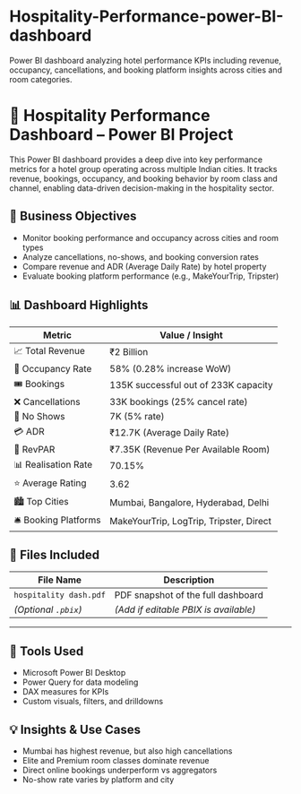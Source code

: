 # Hospitality-Performance-power-BI-dashboard
Power BI dashboard analyzing hotel performance KPIs including revenue, occupancy, cancellations, and booking platform insights across cities and room categories.

# 🏨 Hospitality Performance Dashboard – Power BI Project

This Power BI dashboard provides a deep dive into key performance metrics for a hotel group operating across multiple Indian cities. It tracks revenue, bookings, occupancy, and booking behavior by room class and channel, enabling data-driven decision-making in the hospitality sector.



## 🧠 Business Objectives

- Monitor booking performance and occupancy across cities and room types
- Analyze cancellations, no-shows, and booking conversion rates
- Compare revenue and ADR (Average Daily Rate) by hotel property
- Evaluate booking platform performance (e.g., MakeYourTrip, Tripster)



## 📊 Dashboard Highlights

| Metric                    | Value / Insight                         |
|---------------------------|------------------------------------------|
| 📈 Total Revenue          | ₹2 Billion                               |
| 🛌 Occupancy Rate         | 58% (0.28% increase WoW)                 |
| 🎟️ Bookings              | 135K successful out of 233K capacity     |
| ❌ Cancellations          | 33K bookings (25% cancel rate)           |
| 🚫 No Shows              | 7K (5% rate)                              |
| 💳 ADR                   | ₹12.7K (Average Daily Rate)              |
| 🧮 RevPAR                | ₹7.35K (Revenue Per Available Room)      |
| 📊 Realisation Rate       | 70.15%                                   |
| ⭐ Average Rating         | 3.62                                     |
| 🏙️ Top Cities            | Mumbai, Bangalore, Hyderabad, Delhi      |
| 🛎️ Booking Platforms     | MakeYourTrip, LogTrip, Tripster, Direct  |



## 📂 Files Included

| File Name             | Description                            |
|-----------------------|----------------------------------------|
| `hospitality dash.pdf`| PDF snapshot of the full dashboard     |
| *(Optional `.pbix`)*  | *(Add if editable PBIX is available)*  |

---

## 🔧 Tools Used

- Microsoft Power BI Desktop
- Power Query for data modeling
- DAX measures for KPIs
- Custom visuals, filters, and drilldowns


## 💡 Insights & Use Cases

- Mumbai has highest revenue, but also high cancellations
- Elite and Premium room classes dominate revenue
- Direct online bookings underperform vs aggregators
- No-show rate varies by platform and city


